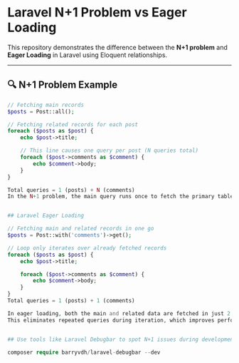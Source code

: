 # Laravel N+1 Problem vs Eager Loading

This repository demonstrates the difference between the **N+1 problem** and **Eager Loading** in Laravel using Eloquent relationships.

---

## 🔍 N+1 Problem Example

```php
// Fetching main records
$posts = Post::all();

// Fetching related records for each post
foreach ($posts as $post) {
    echo $post->title;

    // This line causes one query per post (N queries total)
    foreach ($post->comments as $comment) {
        echo $comment->body;
    }
}

Total queries = 1 (posts) + N (comments)
In the N+1 problem, the main query runs once to fetch the primary table (e.g., posts), but the related query (e.g., comments) runs once for every record, resulting in N extra queries.


## Laravel Eager Loading

// Fetching main and related records in one go
$posts = Post::with('comments')->get();

// Loop only iterates over already fetched records
foreach ($posts as $post) {
    echo $post->title;

    foreach ($post->comments as $comment) {
        echo $comment->body;
    }
}
Total queries = 1 (posts) + 1 (comments)

In eager loading, both the main and related data are fetched in just 2 queries, regardless of how many records there are. 
This eliminates repeated queries during iteration, which improves performance.


## Use tools like Laravel Debugbar to spot N+1 issues during development.

composer require barryvdh/laravel-debugbar --dev
